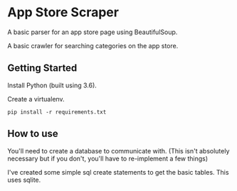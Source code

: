 # App Store Scraper

A basic parser for an app store page using BeautifulSoup.

A basic crawler for searching categories on the app store.

## Getting Started

Install Python (built using 3.6).

Create a virtualenv.

`pip install -r requirements.txt`

## How to use

You'll need to create a database to communicate with. (This isn't absolutely necessary but if you don't, you'll have to re-implement a few things)

I've created some simple sql create statements to get the basic tables. This uses sqlite.

